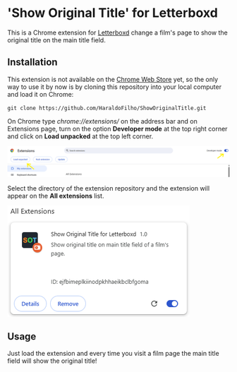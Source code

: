 # 'Show Original Title' for Letterboxd

This is a Chrome extension for [Letterboxd](https://letterboxd.com/) change a film's page to show the original title on the main title field.

## Installation

This extension is not available on the [Chrome Web Store](https://chromewebstore.google.com/) yet, so the only way to use it by now is by cloning this repository into your local computer and load it on Chrome:

```
git clone https://github.com/HaraldoFilho/ShowOriginalTitle.git
```

On Chrome type _chrome://extensions/_ on the address bar and on Extensions page, turn on the option **Developer mode** at the top right corner and click on **Load unpacked** at the top left corner.

![Loading extension](images/img_1.png)

Select the directory of the extension repository and the extension will appear on the **All extensions** list.

![Extension list](images/img_2.png)

## Usage

Just load the extension and every time you visit a film page the main title field will show the original title!
